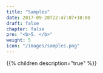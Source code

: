 ```yaml
---
title: "Samples"
date: 2017-09-28T22:47:07+10:00
draft: false
chapter: false
pre: "<b>5. </b>"
weight: 5
icon: "/images/samples.png"
---
```


{{% children description="true" %}}